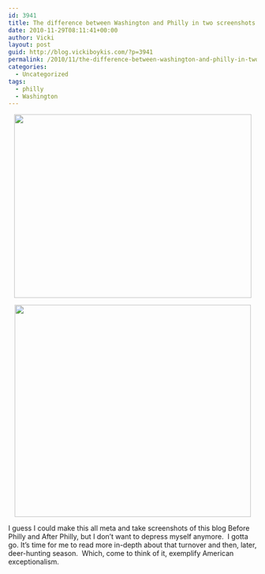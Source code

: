 ```yaml
---
id: 3941
title: The difference between Washington and Philly in two screenshots
date: 2010-11-29T08:11:41+00:00
author: Vicki
layout: post
guid: http://blog.vickiboykis.com/?p=3941
permalink: /2010/11/the-difference-between-washington-and-philly-in-two-screenshots/
categories:
  - Uncategorized
tags:
  - philly
  - Washington
---
```

<p style="text-align: center;">
  <a href="http://blog.vickiboykis.com/wp-content/uploads/2010/11/Screen-shot-2010-11-29-at-8.07.52-AM.png"><img class="aligncenter size-full wp-image-3942" title="Screen shot 2010-11-29 at 8.07.52 AM" src="http://blog.vickiboykis.com/wp-content/uploads/2010/11/Screen-shot-2010-11-29-at-8.07.52-AM.png" alt="" width="481" height="372" /></a>
</p>

<p style="text-align: center;">
  <a href="http://blog.vickiboykis.com/wp-content/uploads/2010/11/Screen-shot-2010-11-29-at-8.07.59-AM.png"><img class="aligncenter size-full wp-image-3943" title="Screen shot 2010-11-29 at 8.07.59 AM" src="http://blog.vickiboykis.com/wp-content/uploads/2010/11/Screen-shot-2010-11-29-at-8.07.59-AM.png" alt="" width="479" height="430" /></a>
</p>

<p style="text-align: left;">
  I guess I could make this all meta and take screenshots of this blog Before Philly and After Philly, but I don&#8217;t want to depress myself anymore.  I gotta go. It&#8217;s time for me to read more in-depth about that turnover and then, later, deer-hunting season.  Which, come to think of it, exemplify American exceptionalism.
</p>